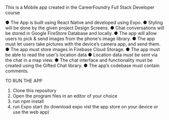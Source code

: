 This is a Mobile app created in the CareerFoundry Full Stack Developer course

● The App is built using React Native and developed using Expo. 
● Styling will be done by the given project Design Screens.
● Chat conversations will be stored in Google FireStore Database and locally.
● The app will allow users to pick & send images from the phone's image library. 
● The app must let users take pictures with the device’s camera app, and send them.
● The app must store images in Firebase Cloud Storage.
● The app must be able to read the user’s location data
● Location data must be sent via the chat in a map view.
● The chat interface and functionality must be created using the Gifted Chat library.
● The app’s codebase must contain comments.

TO RUN THE APP

1. Clone this repository 
2. Open the program files in an editor of your choice
3. run npm install
4. run Expo start (to download expo vist the app store on your device or use the web app)
